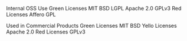 Internal OSS Use
  Green Licenses
    MIT 
    BSD
    LGPL
    Apache 2.0
    GPLv3
  Red Licenses
    Affero GPL

Used in Commercial Products
  Green Licenses
	   MIT
	  BSD
  Yello Licenses
	  Apache 2.0
  Red Licenses
	  GPLv3
